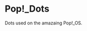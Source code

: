 # Pop!_Dots                                                                                
Dots used on the amazaing Pop!_OS.

